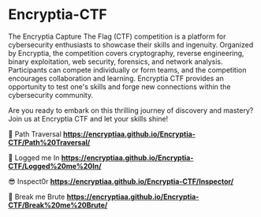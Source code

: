 # Encryptia-CTF

The Encryptia Capture The Flag (CTF) competition is a platform for cybersecurity enthusiasts to showcase their skills and ingenuity. Organized by Encryptia, the competition covers cryptography, reverse engineering, binary exploitation, web security, forensics, and network analysis. Participants can compete individually or form teams, and the competition encourages collaboration and learning. Encryptia CTF provides an opportunity to test one's skills and forge new connections within the cybersecurity community.

Are you ready to embark on this thrilling journey of discovery and mastery? Join us at Encryptia CTF and let your skills shine!

📂 Path Traversal **https://encryptiaa.github.io/Encryptia-CTF/Path%20Traversal/**

📄 Logged me In **https://encryptiaa.github.io/Encryptia-CTF/Logged%20me%20In/**

😎 Inspect0r **https://encryptiaa.github.io/Encryptia-CTF/Inspector/**

🔄 Break me Brute **https://encryptiaa.github.io/Encryptia-CTF/Break%20me%20Brute/**
